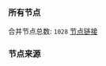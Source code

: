 ### 所有节点
合并节点总数: `1028`
[节点链接](https://raw.githubusercontent.com/rzhy1/11/master/sub/sub_merge_base64.txt)

### 节点来源
